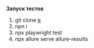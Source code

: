 **Запуск тестов**
1. git clone [e](https://github.com/Sparta16/vk_internship.git)
2. npn i
3. npx playwright test
4. npx allure serve allure-results
